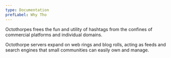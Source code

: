 ```yaml
---
type: Documentation
prefLabel: Why Tho
---
```


Octothorpes frees the fun and utility of hashtags from the confines of commercial platforms and individual domains.

Octothorpe servers expand on web rings and blog rolls, acting as feeds and search engines that small communities can easily own and manage.
